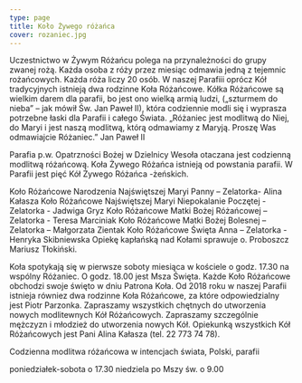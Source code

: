 ```yaml
---
type: page
title: Koło Żywego różańca
cover: rozaniec.jpg
---
```


Uczestnictwo w Żywym Różańcu polega na przynależności do grupy zwanej rożą. Każda
osoba z róży przez miesiąc odmawia jedną z tejemnic rożańcowych. Każda róża liczy 20
osób. W naszej Parafiii oprócz Kół tradycyjnych istnieją dwa rodzinne Koła Różańcowe.
Kółka Różańcowe są wielkim darem dla parafii, bo jest ono wielką armią ludzi, („szturmem
do nieba” – jak mówił Św. Jan Paweł II), która codziennie modli się i wyprasza potrzebne
łaski dla Parafii i całego Świata.
„Różaniec jest modlitwą do Niej, do Maryi i jest naszą modlitwą, którą odmawiamy z Maryją.
Proszę Was odmawiajcie Różaniec.”
Jan Paweł II

Parafia p.w. Opatrzności Bożej w Dzielnicy Wesoła otaczana jest codzienną modlitwą
różańcową. Koła Żywego Różańca istnieją od powstania parafii. W Parafii jest pięć Kół
Żywego Różańca -żeńskich.

Koło Różańcowe Narodzenia Najświętszej Maryi Panny – Zelatorka- Alina Kałasza
Koło Różańcowe Najświętszej Maryi Niepokalanie Poczętej - Zelatorka - Jadwiga Gryz
Koło Różańcowe Matki Bożej Różańcowej – Zelatorka - Teresa Marciniak
Koło Różańcowe Matki Bożej Bolesnej – Zelatorka – Małgorzata Zientak
Koło Różańcowe Święta Anna – Zelatorka - Henryka Skibniewska
Opiekę kapłańską nad Kołami sprawuje o. Proboszcz Mariusz Tłokiński.

Koła spotykają się w pierwsze soboty miesiąca w kościele o godz. 17.30 na wspólny
Różaniec. O godz. 18.00 jest Msza Święta.
Każde Koło Różańcowe obchodzi swoje święto w dniu Patrona Koła.
Od 2018 roku w naszej Parafii istnieja równiez dwa rodzinne Koła Różańcowe, za które
odpowiedzialny jest Piotr Parzonka.
Zapraszamy wszystkich chętnych do utworzenia nowych modlitewnych Kół Różańcowych.
Zapraszamy szczególnie mężczyzn i młodzież do utworzenia nowych Kół.
Opiekunką wszystkich Kół Różańcowych jest Pani Alina Kałasza (tel. 22 773 74 78).

Codzienna modlitwa różańcowa w intencjach świata, Polski, parafii

poniedziałek-sobota o 17.30
niedziela po Mszy św. o 9.00
